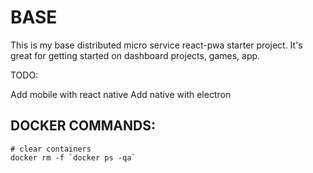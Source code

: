 # BASE
This is my base distributed micro service react-pwa starter project. It's great for getting started on dashboard projects, games, app.

TODO:

Add mobile with react native
Add native with electron


## DOCKER COMMANDS:
```$
# clear containers
docker rm -f `docker ps -qa`
```